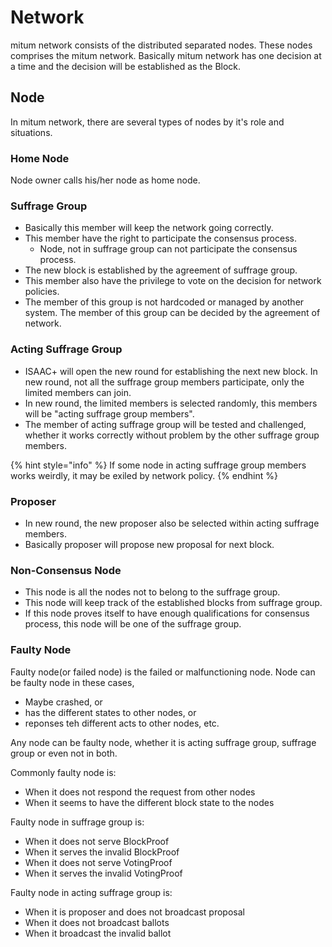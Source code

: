 # Network

mitum network consists of the distributed separated nodes. These nodes comprises the mitum network. Basically mitum network has one decision at a time and the decision will  be established as the Block.

## Node

In mitum network, there are several types of nodes by it's role and situations.

### Home Node

Node owner calls his/her node as home node.

### Suffrage Group

* Basically this member will keep the network going correctly.
* This member have the right to participate the consensus process.
    * Node, not in suffrage group can not participate the consensus process.
* The new block is established by the agreement of suffrage group.
* This member also have the privilege to vote on the decision for network policies.
* The member of this group is not hardcoded or managed by another system. The member of this group can be decided by the agreement of network.

### Acting Suffrage Group

* ISAAC+ will open the new round for establishing the next new block. In new round, not all the suffrage group members participate, only the limited members can join.
* In new round, the limited members is selected randomly, this members will be "acting suffrage group members".
* The member of acting suffrage group will be tested and challenged, whether it works correctly without problem by the other suffrage group members.

{% hint style="info" %}
If some node in acting suffrage group members works weirdly, it may be exiled by network policy.
{% endhint %}

### Proposer

* In new round, the new proposer also be selected within acting suffrage members.
* Basically proposer will propose new proposal for next block.

### Non-Consensus Node

* This node is all the nodes not to belong to the suffrage group.
* This node will keep track of the established blocks from suffrage group.
* If this node proves itself to have enough qualifications for consensus process, this node will be one of the suffrage group.

### Faulty Node

Faulty node(or failed node) is the failed or malfunctioning node. Node can be faulty node in these cases,

* Maybe crashed, or
* has the different states to other nodes, or
* reponses teh different acts to other nodes, etc.

Any node can be faulty node, whether it is acting suffrage group, suffrage group or even not in both.

Commonly faulty node is:

* When it does not respond the request from other nodes
* When it seems to have the different block state to the nodes

Faulty node in suffrage group is:

* When it does not serve BlockProof
* When it serves the invalid BlockProof
* When it does not serve VotingProof
* When it serves the invalid VotingProof

Faulty node in acting suffrage group is:

* When it is proposer and does not broadcast proposal
* When it does not broadcast ballots
* When it broadcast the invalid ballot
